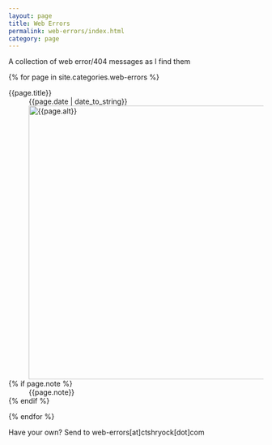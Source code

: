 ```yaml
---
layout: page
title: Web Errors
permalink: web-errors/index.html 
category: page     
---
```


A collection of web error/404 messages as I find them

{% for page in site.categories.web-errors %}

<dl>
    <dt>{{page.title}}</dt>
    <dd class="error-date">{{page.date | date_to_string}}</dd>
    <dd class="error-image">    
        <a href="/static/images/web-errors/{{page.image}}.png">
            <img src="/static/images/web-errors/{{page.image}}_thumb.png" alt="{{page.alt}}" width="540" />  
        </a>
    </dd>
    {% if page.note %}
    <dd class="error-note"> 
        {{page.note}}
    </dd>
    {% endif %}    
</dl>
        
{% endfor %}

Have your own?  Send to web-errors\[at\]ctshryock\[dot\]com 
